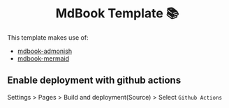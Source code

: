 <h1 align="center">MdBook Template 📚</h1>

This template makes use of:

- [mdbook-admonish](https://github.com/tommilligan/mdbook-admonish)
- [mdbook-mermaid](https://github.com/badboy/mdbook-mermaid)

## Enable deployment with github actions

Settings > Pages > Build and deployment(Source) > Select `Github Actions`

